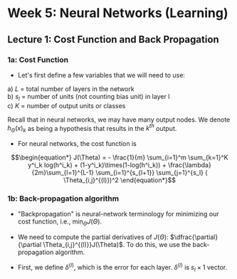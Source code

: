 # Week 5: Neural Networks (Learning)

## Lecture 1: Cost Function and Back Propagation

### 1a: Cost Function

* Let's first define a few variables that we will need to use:

a) $L$ = total number of layers in the network  
b) $s_l$ = number of units (not counting bias unit) in layer l  
c) $K$ = number of output units or classes  

Recall that in neural networks, we may have many output nodes. We denote $h_\Theta(x)_k$ as being a hypothesis that results in the $k^{th}$ output. 

* For neural networks, the cost function is

$$\begin{equation*}
J(\Theta) = - \frac{1}{m} \sum_{i=1}^m \sum_{k=1}^K y^i_k log(h^i_k) + (1-y^i_k)\times(1-log(h^i_k)) + \frac{\lambda}{2m}\sum_{l=1}^{L-1} \sum_{i=1}^{s_{l+1}} \sum_{j=1}^{s_l} ( \Theta_{i,j}^{(l)})^2  \end{equation*}$$

### 1b: Back-propagation algorithm

* "Backpropagation" is neural-network terminology for minimizing our cost function, i.e., $\min_\Theta J(\Theta)$.

* We need to compute the partial derivatives of $J(\Theta)$: $\dfrac{\partial}{\partial \Theta_{i,j}^{(l)}}J(\Theta)$. To do this, we use the back-propagation algorithm.

* First, we define $\delta^{(l)}$, which is the error for each layer. $\delta^{(l)}$ is $s_l \times 1$ vector.